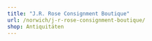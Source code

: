 ```yaml
---
title: "J.R. Rose Consignment Boutique"
url: /norwich/j-r-rose-consignment-boutique/
shop: Antiquitäten
---
```

